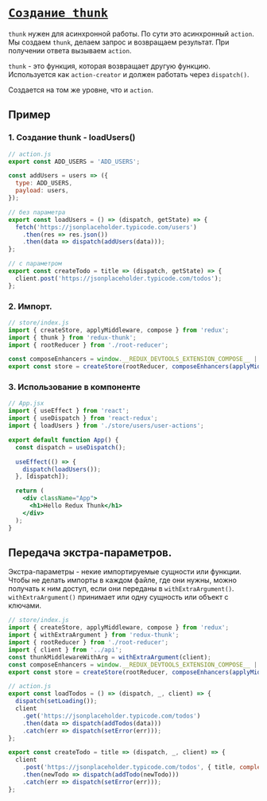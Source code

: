 # [`Создание thunk`](../index.md)

`thunk` нужен для асинхронной работы. По сути это асинхронный `action`. Мы создаем `thunk`, делаем запрос и возвращаем результат. При получении ответа вызываем `action`.

`thunk` - это функция, которая возвращает другую функцию. Используется как `action-creator` и должен работать через `dispatch()`.

Создается на том же уровне, что и `action`.

## Пример

### 1. Создание thunk - loadUsers()

```jsx
// action.js
export const ADD_USERS = 'ADD_USERS';

const addUsers = users => ({
  type: ADD_USERS,
  payload: users,
});

// без параметра
export const loadUsers = () => (dispatch, getState) => {
  fetch('https://jsonplaceholder.typicode.com/users')
    .then(res => res.json())
    .then(data => dispatch(addUsers(data)));
};

// с параметром
export const createTodo = title => (dispatch, getState) => {
  client.post('https://jsonplaceholder.typicode.com/todos');
};
```

### 2. Импорт.

```jsx
// store/index.js
import { createStore, applyMiddleware, compose } from 'redux';
import { thunk } from 'redux-thunk';
import { rootReducer } from './root-reducer';

const composeEnhancers = window.__REDUX_DEVTOOLS_EXTENSION_COMPOSE__ || compose;
export const store = createStore(rootReducer, composeEnhancers(applyMiddleware(thunk)));
```

### 3. Использование в компоненте

```jsx
// App.jsx
import { useEffect } from 'react';
import { useDispatch } from 'react-redux';
import { loadUsers } from './store/users/user-actions';

export default function App() {
  const dispatch = useDispatch();

  useEffect(() => {
    dispatch(loadUsers());
  }, [dispatch]);

  return (
    <div className="App">
      <h1>Hello Redux Thunk</h1>
    </div>
  );
}
```

## Передача экстра-параметров.

Экстра-параметры - некие импортируемые сущности или функции. Чтобы не делать импорты в каждом файле, где они нужны, можно получать к ним доступ, если они переданы в `withExtraArgument()`. `withExtraArgument()` принимает или одну сущность или объект с ключами.

```jsx
// store/index.js
import { createStore, applyMiddleware, compose } from 'redux';
import { withExtraArgument } from 'redux-thunk';
import { rootReducer } from './root-reducer';
import { client } from '../api';
const thunkMiddlewareWithArg = withExtraArgument(client);
const composeEnhancers = window.__REDUX_DEVTOOLS_EXTENSION_COMPOSE__ || compose;
export const store = createStore(rootReducer, composeEnhancers(applyMiddleware(thunkMiddlewareWithArg)));
```

```jsx
// action.js
export const loadTodos = () => (dispatch, _, client) => {
  dispatch(setLoading());
  client
    .get('https://jsonplaceholder.typicode.com/todos')
    .then(data => dispatch(addTodos(data)))
    .catch(err => dispatch(setError(err)));
};

export const createTodo = title => (dispatch, _, client) => {
  client
    .post('https://jsonplaceholder.typicode.com/todos', { title, completed: false, userId: 1 })
    .then(newTodo => dispatch(addTodo(newTodo)))
    .catch(err => dispatch(setError(err)));
};
```

